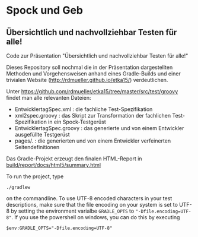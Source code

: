 # Spock und Geb

## Übersichtlich und nachvollziehbar Testen für alle!

Code zur Präsentation "Übersichtlich und nachvollziehbar Testen für alle!"

Dieses Repository soll nochmal die in der Präsentation dargestellten Methoden und Vorgehensweisen anhand eines Gradle-Builds und einer trivialen Website (http://rdmueller.github.io/etka15/) verdeutlichen.

Unter https://github.com/rdmueller/etka15/tree/master/src/test/groovy findet man alle relevanten Dateien:

- EntwicklertagSpec.xml : die fachliche Test-Spezifikation
- xml2spec.groovy : das Skript zur Transformation der fachlichen Test-Spezifikation in ein Spock-Testgerüst
- EntwicklertagSpec.groovy : das generierte und von einem Entwickler ausgefüllte Testgerüst
- pages/. : die generierten und von einem Entwickler verfeinerten Seitendefinitionen

Das Gradle-Projekt erzeugt den finalen HTML-Report in [build/report/docs/html5/summary.html](http://rdmueller.github.io/etka15/report/docs/html5/summary.html)

To run the project, type

`./gradlew`

on the commandline. To use UTF-8 encoded characters in your test descriptions, make sure that the file encoding on your system is set to UTF-8 by setting the environment varialbe `GRADLE_OPTS` to `"-Dfile.encoding=UTF-8"`. If you use the powershell on windows, you can do this by executing

`$env:GRADLE_OPTS="-Dfile.encoding=UTF-8"`
